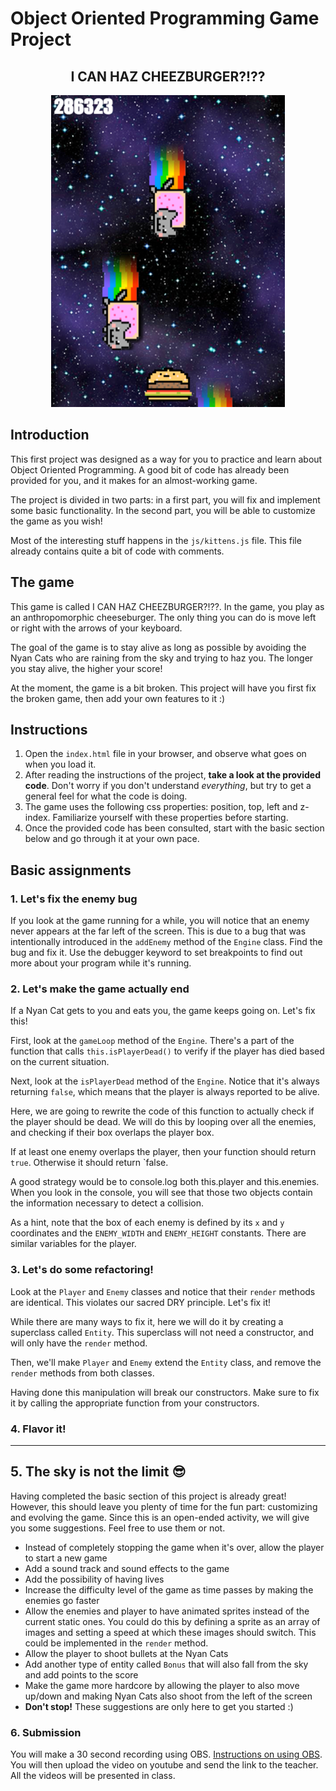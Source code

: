 # Object Oriented Programming Game Project

<h2 align="center">I CAN HAZ CHEEZBURGER?!??</h2>
<p align="center"><img src="screenshot.png"></p>

## Introduction

This first project was designed as a way for you to practice and learn about Object Oriented Programming. A good bit of code has already been provided for you, and it makes for an almost-working game.

The project is divided in two parts: in a first part, you will fix and implement some basic functionality. In the second part, you will be able to customize the game as you wish!

Most of the interesting stuff happens in the `js/kittens.js` file. This file already contains quite a bit of code with comments.

## The game

This game is called I CAN HAZ CHEEZBURGER?!??. In the game, you play as an anthropomorphic cheeseburger. The only thing you can do is move left or right with the arrows of your keyboard.

The goal of the game is to stay alive as long as possible by avoiding the Nyan Cats who are raining from the sky and trying to haz you. The longer you stay alive, the higher your score!

At the moment, the game is a bit broken. This project will have you first fix the broken game, then add your own features to it :)

## Instructions

1. Open the `index.html` file in your browser, and observe what goes on when you load it.
2. After reading the instructions of the project, **take a look at the provided code**. Don't worry if you don't understand _everything_, but try to get a general feel for what the code is doing.
3. The game uses the following css properties: position, top, left and z-index. Familiarize yourself with these properties before starting.
4. Once the provided code has been consulted, start with the basic section below and go through it at your own pace.

## Basic assignments

### 1. Let's fix the enemy bug

If you look at the game running for a while, you will notice that an enemy never appears at the far left of the screen. This is due to a bug that was intentionally introduced in the `addEnemy` method of the `Engine` class. Find the bug and fix it. Use the debugger keyword to set breakpoints to find out more about your program while it's running.

### 2. Let's make the game actually end

If a Nyan Cat gets to you and eats you, the game keeps going on. Let's fix this!

First, look at the `gameLoop` method of the `Engine`. There's a part of the function that calls `this.isPlayerDead()` to verify if the player has died based on the current situation.

Next, look at the `isPlayerDead` method of the `Engine`. Notice that it's always returning `false`, which means that the player is always reported to be alive.

Here, we are going to rewrite the code of this function to actually check if the player should be dead. We will do this by looping over all the enemies, and checking if their box overlaps the player box.

If at least one enemy overlaps the player, then your function should return `true`. Otherwise it should return `false.

A good strategy would be to console.log both this.player and this.enemies. When you look in the console, you will see that those two objects contain the information necessary to detect a collision.

As a hint, note that the box of each enemy is defined by its `x` and `y` coordinates and the `ENEMY_WIDTH` and `ENEMY_HEIGHT` constants. There are similar variables for the player.

### 3. Let's do some refactoring!

Look at the `Player` and `Enemy` classes and notice that their `render` methods are identical. This violates our sacred DRY principle. Let's fix it!

While there are many ways to fix it, here we will do it by creating a superclass called `Entity`. This superclass will not need a constructor, and will only have the `render` method.

Then, we'll make `Player` and `Enemy` extend the `Entity` class, and remove the `render` methods from both classes.

Having done this manipulation will break our constructors. Make sure to fix it by calling the appropriate function from your constructors.

### 4. Flavor it!

---

## 5. The sky is not the limit :sunglasses:

Having completed the basic section of this project is already great! However, this should leave you plenty of time for the fun part: customizing and evolving the game. Since this is an open-ended activity, we will give you some suggestions. Feel free to use them or not.

- Instead of completely stopping the game when it's over, allow the player to start a new game
- Add a sound track and sound effects to the game
- Add the possibility of having lives
- Increase the difficulty level of the game as time passes by making the enemies go faster
- Allow the enemies and player to have animated sprites instead of the current static ones. You could do this by defining a sprite as an array of images and setting a speed at which these images should switch. This could be implemented in the `render` method.
- Allow the player to shoot bullets at the Nyan Cats
- Add another type of entity called `Bonus` that will also fall from the sky and add points to the score
- Make the game more hardcore by allowing the player to also move up/down and making Nyan Cats also shoot from the left of the screen
- **Don't stop!** These suggestions are only here to get you started :)

### 6. Submission

You will make a 30 second recording using OBS. [Instructions on using OBS](https://docs.google.com/document/d/1ATihbD7BEzqAZoGkZTtZwDHJjTtTkdCEbYTg7eaFnO4/edit?usp=sharing). You will then upload the video on youtube and send the link to the teacher. All the videos will be presented in class.
